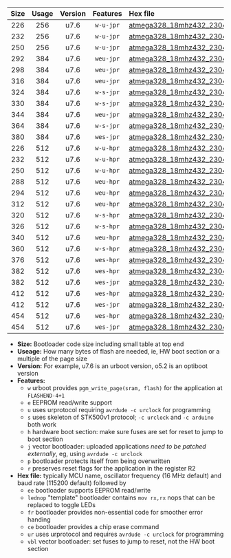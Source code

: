 |Size|Usage|Version|Features|Hex file|
|:-:|:-:|:-:|:-:|:--|
|226|256|u7.6|`w-u-jpr`|[atmega328_18mhz432_230400bps_ur_vbl.hex](https://raw.githubusercontent.com/stefanrueger/urboot/main//atmega328_18mhz432_230400bps_ur_vbl.hex)|
|232|256|u7.6|`w-u-jpr`|[atmega328_18mhz432_230400bps_lednop_ur_vbl.hex](https://raw.githubusercontent.com/stefanrueger/urboot/main//atmega328_18mhz432_230400bps_lednop_ur_vbl.hex)|
|250|256|u7.6|`w-u-jpr`|[atmega328_18mhz432_230400bps_lednop_fr_ur_vbl.hex](https://raw.githubusercontent.com/stefanrueger/urboot/main//atmega328_18mhz432_230400bps_lednop_fr_ur_vbl.hex)|
|292|384|u7.6|`weu-jpr`|[atmega328_18mhz432_230400bps_ee_ur_vbl.hex](https://raw.githubusercontent.com/stefanrueger/urboot/main//atmega328_18mhz432_230400bps_ee_ur_vbl.hex)|
|298|384|u7.6|`weu-jpr`|[atmega328_18mhz432_230400bps_ee_lednop_ur_vbl.hex](https://raw.githubusercontent.com/stefanrueger/urboot/main//atmega328_18mhz432_230400bps_ee_lednop_ur_vbl.hex)|
|316|384|u7.6|`weu-jpr`|[atmega328_18mhz432_230400bps_ee_lednop_fr_ur_vbl.hex](https://raw.githubusercontent.com/stefanrueger/urboot/main//atmega328_18mhz432_230400bps_ee_lednop_fr_ur_vbl.hex)|
|324|384|u7.6|`w-s-jpr`|[atmega328_18mhz432_230400bps_vbl.hex](https://raw.githubusercontent.com/stefanrueger/urboot/main//atmega328_18mhz432_230400bps_vbl.hex)|
|330|384|u7.6|`w-s-jpr`|[atmega328_18mhz432_230400bps_lednop_vbl.hex](https://raw.githubusercontent.com/stefanrueger/urboot/main//atmega328_18mhz432_230400bps_lednop_vbl.hex)|
|344|384|u7.6|`weu-jpr`|[atmega328_18mhz432_230400bps_ee_lednop_fr_ce_ur_vbl.hex](https://raw.githubusercontent.com/stefanrueger/urboot/main//atmega328_18mhz432_230400bps_ee_lednop_fr_ce_ur_vbl.hex)|
|364|384|u7.6|`w-s-jpr`|[atmega328_18mhz432_230400bps_lednop_fr_vbl.hex](https://raw.githubusercontent.com/stefanrueger/urboot/main//atmega328_18mhz432_230400bps_lednop_fr_vbl.hex)|
|380|384|u7.6|`wes-jpr`|[atmega328_18mhz432_230400bps_ee_vbl.hex](https://raw.githubusercontent.com/stefanrueger/urboot/main//atmega328_18mhz432_230400bps_ee_vbl.hex)|
|226|512|u7.6|`w-u-hpr`|[atmega328_18mhz432_230400bps_ur.hex](https://raw.githubusercontent.com/stefanrueger/urboot/main//atmega328_18mhz432_230400bps_ur.hex)|
|232|512|u7.6|`w-u-hpr`|[atmega328_18mhz432_230400bps_lednop_ur.hex](https://raw.githubusercontent.com/stefanrueger/urboot/main//atmega328_18mhz432_230400bps_lednop_ur.hex)|
|250|512|u7.6|`w-u-hpr`|[atmega328_18mhz432_230400bps_lednop_fr_ur.hex](https://raw.githubusercontent.com/stefanrueger/urboot/main//atmega328_18mhz432_230400bps_lednop_fr_ur.hex)|
|288|512|u7.6|`weu-hpr`|[atmega328_18mhz432_230400bps_ee_ur.hex](https://raw.githubusercontent.com/stefanrueger/urboot/main//atmega328_18mhz432_230400bps_ee_ur.hex)|
|294|512|u7.6|`weu-hpr`|[atmega328_18mhz432_230400bps_ee_lednop_ur.hex](https://raw.githubusercontent.com/stefanrueger/urboot/main//atmega328_18mhz432_230400bps_ee_lednop_ur.hex)|
|312|512|u7.6|`weu-hpr`|[atmega328_18mhz432_230400bps_ee_lednop_fr_ur.hex](https://raw.githubusercontent.com/stefanrueger/urboot/main//atmega328_18mhz432_230400bps_ee_lednop_fr_ur.hex)|
|320|512|u7.6|`w-s-hpr`|[atmega328_18mhz432_230400bps.hex](https://raw.githubusercontent.com/stefanrueger/urboot/main//atmega328_18mhz432_230400bps.hex)|
|326|512|u7.6|`w-s-hpr`|[atmega328_18mhz432_230400bps_lednop.hex](https://raw.githubusercontent.com/stefanrueger/urboot/main//atmega328_18mhz432_230400bps_lednop.hex)|
|340|512|u7.6|`weu-hpr`|[atmega328_18mhz432_230400bps_ee_lednop_fr_ce_ur.hex](https://raw.githubusercontent.com/stefanrueger/urboot/main//atmega328_18mhz432_230400bps_ee_lednop_fr_ce_ur.hex)|
|360|512|u7.6|`w-s-hpr`|[atmega328_18mhz432_230400bps_lednop_fr.hex](https://raw.githubusercontent.com/stefanrueger/urboot/main//atmega328_18mhz432_230400bps_lednop_fr.hex)|
|376|512|u7.6|`wes-hpr`|[atmega328_18mhz432_230400bps_ee.hex](https://raw.githubusercontent.com/stefanrueger/urboot/main//atmega328_18mhz432_230400bps_ee.hex)|
|382|512|u7.6|`wes-hpr`|[atmega328_18mhz432_230400bps_ee_lednop.hex](https://raw.githubusercontent.com/stefanrueger/urboot/main//atmega328_18mhz432_230400bps_ee_lednop.hex)|
|382|512|u7.6|`wes-jpr`|[atmega328_18mhz432_230400bps_ee_lednop_vbl.hex](https://raw.githubusercontent.com/stefanrueger/urboot/main//atmega328_18mhz432_230400bps_ee_lednop_vbl.hex)|
|412|512|u7.6|`wes-hpr`|[atmega328_18mhz432_230400bps_ee_lednop_fr.hex](https://raw.githubusercontent.com/stefanrueger/urboot/main//atmega328_18mhz432_230400bps_ee_lednop_fr.hex)|
|412|512|u7.6|`wes-jpr`|[atmega328_18mhz432_230400bps_ee_lednop_fr_vbl.hex](https://raw.githubusercontent.com/stefanrueger/urboot/main//atmega328_18mhz432_230400bps_ee_lednop_fr_vbl.hex)|
|454|512|u7.6|`wes-hpr`|[atmega328_18mhz432_230400bps_ee_lednop_fr_ce.hex](https://raw.githubusercontent.com/stefanrueger/urboot/main//atmega328_18mhz432_230400bps_ee_lednop_fr_ce.hex)|
|454|512|u7.6|`wes-jpr`|[atmega328_18mhz432_230400bps_ee_lednop_fr_ce_vbl.hex](https://raw.githubusercontent.com/stefanrueger/urboot/main//atmega328_18mhz432_230400bps_ee_lednop_fr_ce_vbl.hex)|

- **Size:** Bootloader code size including small table at top end
- **Useage:** How many bytes of flash are needed, ie, HW boot section or a multiple of the page size
- **Version:** For example, u7.6 is an urboot version, o5.2 is an optiboot version
- **Features:**
  + `w` urboot provides `pgm_write_page(sram, flash)` for the application at `FLASHEND-4+1`
  + `e` EEPROM read/write support
  + `u` uses urprotocol requiring `avrdude -c urclock` for programming
  + `s` uses skeleton of STK500v1 protocol; `-c urclock` and `-c arduino` both work
  + `h` hardware boot section: make sure fuses are set for reset to jump to boot section
  + `j` vector bootloader: uploaded applications *need to be patched externally*, eg, using `avrdude -c urclock`
  + `p` bootloader protects itself from being overwritten
  + `r` preserves reset flags for the application in the register R2
- **Hex file:** typically MCU name, oscillator frequency (16 MHz default) and baud rate (115200 default) followed by
  + `ee` bootloader supports EEPROM read/write
  + `lednop` "template" bootloader contains `mov rx,rx` nops that can be replaced to toggle LEDs
  + `fr` bootloader provides non-essential code for smoother error handing
  + `ce` bootloader provides a chip erase command
  + `ur` uses urprotocol and requires `avrdude -c urclock` for programming
  + `vbl` vector bootloader: set fuses to jump to reset, not the HW boot section
